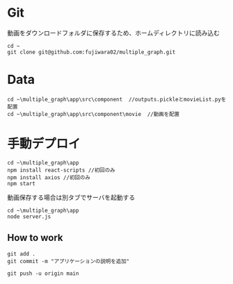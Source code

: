 # Git
動画をダウンロードフォルダに保存するため、ホームディレクトリに読み込む
```terminal
cd ~ 
git clone git@github.com:fujiwara02/multiple_graph.git 
```

# Data
```terminal
cd ~\multiple_graph\app\src\component  //outputs.pickleとmovieList.pyを配置
cd ~\multiple_graph\app\src\component\movie  //動画を配置
```

# 手動デプロイ
```terminal
cd ~\multiple_graph\app
npm install react-scripts //初回のみ
npm install axios //初回のみ
npm start
```

動画保存する場合は別タブでサーバを起動する
```terminal
cd ~\multiple_graph\app
node server.js
```

## How to work

```terminal
git add .
git commit -m "アプリケーションの説明を追加"

git push -u origin main
```
